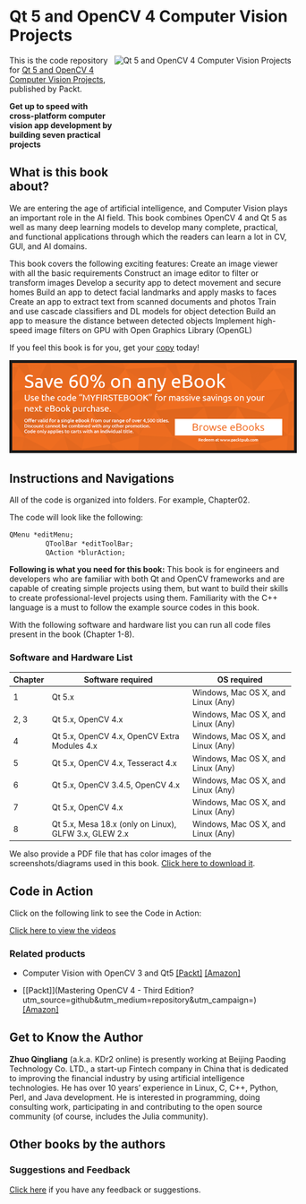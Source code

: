 # Qt 5 and OpenCV 4 Computer Vision Projects

<a href=link><img src="image link" alt="Qt 5 and OpenCV 4 Computer Vision Projects " height="256px" align="right"></a>

This is the code repository for [Qt 5 and OpenCV 4 Computer Vision Projects](link), published by Packt.

**Get up to speed with cross-platform computer vision app development by building seven practical projects**

## What is this book about?
We are entering the age of artificial intelligence, and Computer Vision plays an important role in the AI field. This book combines OpenCV 4 and Qt 5 as well as many deep learning models to develop many complete, practical, and functional applications through which the readers can learn a lot in CV, GUI, and AI domains.

This book covers the following exciting features:
Create an image viewer with all the basic requirements
Construct an image editor to filter or transform images
Develop a security app to detect movement and secure homes
Build an app to detect facial landmarks and apply masks to faces
Create an app to extract text from scanned documents and photos
Train and use cascade classifiers and DL models for object detection
Build an app to measure the distance between detected objects
Implement high-speed image filters on GPU with Open Graphics Library (OpenGL)

If you feel this book is for you, get your [copy](https://www.amazon.com/dp/1789532582) today!

<a href="https://www.packtpub.com/?utm_source=github&utm_medium=banner&utm_campaign=GitHubBanner"><img src="https://raw.githubusercontent.com/PacktPublishing/GitHub/master/GitHub.png" 
alt="https://www.packtpub.com/" border="5" /></a>

## Instructions and Navigations
All of the code is organized into folders. For example, Chapter02.

The code will look like the following:
```
QMenu *editMenu;
         QToolBar *editToolBar;
         QAction *blurAction;
```

**Following is what you need for this book:**
This book is for engineers and developers who are familiar with both Qt and OpenCV frameworks and are capable of creating simple projects using them, but want to build their skills to create professional-level projects using them. Familiarity with the C++ language is a must to follow the example source codes in this book.

With the following software and hardware list you can run all code files present in the book (Chapter 1-8).
### Software and Hardware List
| Chapter | Software required | OS required |
| -------- | ------------------------------------ | ----------------------------------- |
| 1 | Qt 5.x | Windows, Mac OS X, and Linux (Any) |
| 2, 3 | Qt 5.x, OpenCV 4.x | Windows, Mac OS X, and Linux (Any) |
| 4 | Qt 5.x, OpenCV 4.x, OpenCV Extra Modules 4.x | Windows, Mac OS X, and Linux (Any) |
| 5 | Qt 5.x, OpenCV 4.x, Tesseract 4.x | Windows, Mac OS X, and Linux (Any) |
| 6 | Qt 5.x, OpenCV 3.4.5, OpenCV 4.x | Windows, Mac OS X, and Linux (Any) |
| 7 | Qt 5.x, OpenCV 4.x | Windows, Mac OS X, and Linux (Any) |
| 8 | Qt 5.x, Mesa 18.x (only on Linux), GLFW 3.x, GLEW 2.x | Windows, Mac OS X, and Linux (Any) |


We also provide a PDF file that has color images of the screenshots/diagrams used in this book. [Click here to download it](http://www.packtpub.com/sites/default/files/downloads/9781789532586_ColorImages.pdf).

## Code in Action

Click on the following link to see the Code in Action:

[Click here to view the videos](http://bit.ly/2FfYSDS)

### Related products
* Computer Vision with OpenCV 3 and Qt5  [[Packt]](https://www.packtpub.com/application-development/computer-vision-opencv-3-and-qt5?utm_source=github&utm_medium=repository&utm_campaign=9781788472395) [[Amazon]](https://www.amazon.com/dp/178847239X)

*  [[Packt]](Mastering OpenCV 4 - Third Edition?utm_source=github&utm_medium=repository&utm_campaign=) [[Amazon]](https://www.amazon.com/dp/1789533570)


## Get to Know the Author
**Zhuo Qingliang**
(a.k.a. KDr2 online) is presently working at Beijing Paoding Technology Co. LTD., a start-up Fintech company in China that is dedicated to improving the financial industry by using artificial intelligence technologies. He has over 10 years’ experience in Linux, C, C++, Python, Perl, and Java development. He is interested in programming, doing consulting work, participating in and contributing to the open source community (of course, includes the Julia community).


## Other books by the authors
[]()



### Suggestions and Feedback
[Click here](https://docs.google.com/forms/d/e/1FAIpQLSdy7dATC6QmEL81FIUuymZ0Wy9vH1jHkvpY57OiMeKGqib_Ow/viewform) if you have any feedback or suggestions.


